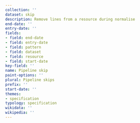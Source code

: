 ```yaml
---
collection: ''
dataset: skip
description: Remove lines from a resource during normalise
end-date: ''
entry-date: ''
fields:
- field: end-date
- field: entry-date
- field: pattern
- field: dataset
- field: resource
- field: start-date
key-field: ''
name: Pipeline skip
paint-options: ''
plural: Pipeline skips
prefix: ''
start-date: ''
themes:
- specification
typology: specification
wikidata: ''
wikipedia: ''
---
```

